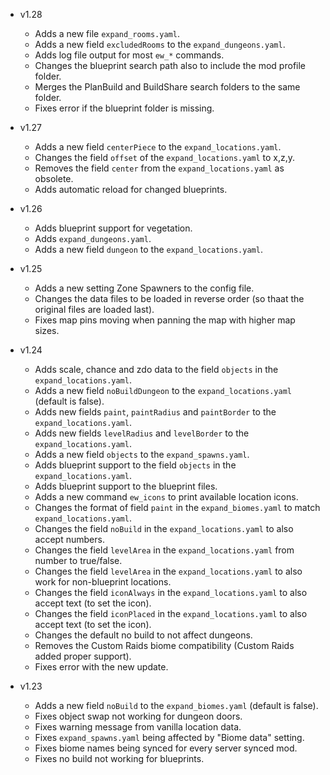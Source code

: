 - v1.28
  - Adds a new file `expand_rooms.yaml`.
  - Adds a new field `excludedRooms` to the `expand_dungeons.yaml`.
  - Adds log file output for most `ew_*` commands.
  - Changes the blueprint search path also to include the mod profile folder.
  - Merges the PlanBuild and BuildShare search folders to the same folder.
  - Fixes error if the blueprint folder is missing.

- v1.27
  - Adds a new field `centerPiece` to the `expand_locations.yaml`.
  - Changes the field `offset` of the `expand_locations.yaml` to x,z,y.
  - Removes the field `center` from the `expand_locations.yaml` as obsolete.
  - Adds automatic reload for changed blueprints.

- v1.26
  - Adds blueprint support for vegetation.
  - Adds `expand_dungeons.yaml`.
  - Adds a new field `dungeon` to the `expand_locations.yaml`.

- v1.25
  - Adds a new setting Zone Spawners to the config file.
  - Changes the data files to be loaded in reverse order (so thaat the original files are loaded last).
  - Fixes map pins moving when panning the map with higher map sizes.

- v1.24
  - Adds scale, chance and zdo data to the field `objects` in the `expand_locations.yaml`.
  - Adds a new field `noBuildDungeon` to the `expand_locations.yaml` (default is false).
  - Adds new fields `paint`, `paintRadius` and `paintBorder` to the `expand_locations.yaml`.
  - Adds new fields `levelRadius` and `levelBorder` to the `expand_locations.yaml`.
  - Adds a new field `objects` to the `expand_spawns.yaml`.
  - Adds blueprint support to the field `objects` in the `expand_locations.yaml`.
  - Adds blueprint support to the blueprint files.
  - Adds a new command `ew_icons` to print available location icons.
  - Changes the format of field `paint` in the `expand_biomes.yaml` to match `expand_locations.yaml`.
  - Changes the field `noBuild` in the `expand_locations.yaml` to also accept numbers.
  - Changes the field `levelArea` in the `expand_locations.yaml` from number to true/false.
  - Changes the field `levelArea` in the `expand_locations.yaml` to also work for non-blueprint locations.
  - Changes the field `iconAlways` in the `expand_locations.yaml` to also accept text (to set the icon).
  - Changes the field `iconPlaced` in the `expand_locations.yaml` to also accept text (to set the icon).
  - Changes the default no build to not affect dungeons.
  - Removes the Custom Raids biome compatibility (Custom Raids added proper support).
  - Fixes error with the new update.

- v1.23
  - Adds a new field `noBuild` to the `expand_biomes.yaml` (default is false).
  - Fixes object swap not working for dungeon doors.
  - Fixes warning message from vanilla location data.
  - Fixes `expand_spawns.yaml` being affected by "Biome data" setting.
  - Fixes biome names being synced for every server synced mod.
  - Fixes no build not working for blueprints.
